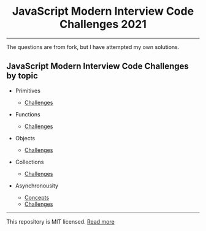 <h1 align="center">
    JavaScript Modern Interview Code Challenges 2021
</h1>


---

The questions are from fork, but I have attempted my own solutions.

## JavaScript Modern Interview Code Challenges by topic

- Primitives

  - [Challenges](./challenges/primitives-challenges.md#home)

- Functions

  - [Challenges](./challenges/functions-challenges.md#home)

- Objects

  - [Challenges](./challenges/objects-challenges.md#home)

- Collections

  - [Challenges](./challenges/collections-challenges.md#home)

- Asynchronousity
  - [Concepts](./challenges/async-concepts.md#home)
  - [Challenges](./challenges/async-challenges.md#home)

---

This repository is MIT licensed. [Read more](./LICENSE)
